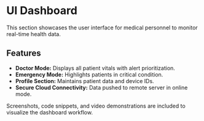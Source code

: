 # UI Dashboard

This section showcases the user interface for medical personnel to monitor real-time health data.

## Features
- **Doctor Mode:** Displays all patient vitals with alert prioritization.
- **Emergency Mode:** Highlights patients in critical condition.
- **Profile Section:** Maintains patient data and device IDs.
- **Secure Cloud Connectivity:** Data pushed to remote server in online mode.

Screenshots, code snippets, and video demonstrations are included to visualize the dashboard workflow.
